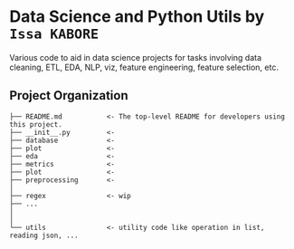 Data Science and Python Utils by `Issa KABORE`
==============================

Various code to aid in data science projects for tasks involving data cleaning, 
ETL, EDA, NLP, viz, feature engineering, feature selection, etc.


Project Organization
------------
    ├── README.md           <- The top-level README for developers using this project.
    ├── __init__.py         <- 
    ├── database            <- 
    ├── plot                <- 
    ├── eda                 <- 
    ├── metrics             <- 
    ├── plot                <- 
    ├── preprocessing       <-  
    │                    
    ├── regex               <- wip
    ├── ...
    │ 
    │ 
    └── utils               <- utility code like operation in list, reading json, ...